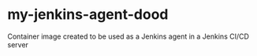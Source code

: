 # my-jenkins-agent-dood
Container image created to be used as a Jenkins agent in a Jenkins CI/CD server
